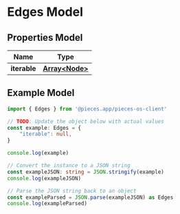 
# Edges Model


## Properties Model

Name | Type
------------ | -------------
**iterable** | [**Array&lt;Node&gt;**](Node)

## Example Model

```typescript
import { Edges } from '@pieces.app/pieces-os-client'

// TODO: Update the object below with actual values
const example: Edges = {
    "iterable": null,
}

console.log(example)

// Convert the instance to a JSON string
const exampleJSON: string = JSON.stringify(example)
console.log(exampleJSON)

// Parse the JSON string back to an object
const exampleParsed = JSON.parse(exampleJSON) as Edges
console.log(exampleParsed)
```


